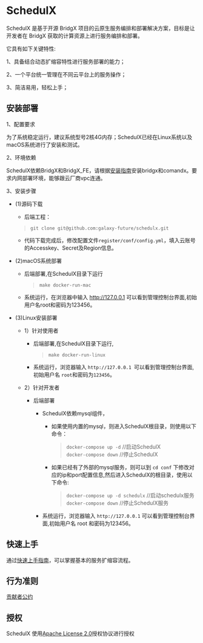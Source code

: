 # **SchedulX**

SchedulX 是基于开源 BridgX 项目的云原生服务编排和部署解决方案，目标是让开发者在 BridgX 获取的计算资源上进行服务编排和部署。

它具有如下关键特性:

1、具备结合动态扩缩容特性进行服务部署的能力；

2、一个平台统一管理在不同云平台上的服务操作；

3、简洁易用，轻松上手；


安装部署
--------

1、配置要求

为了系统稳定运行，建议系统型号2核4G内存；SchedulX已经在Linux系统以及macOS系统进行了安装和测试。

2、环境依赖

SchedulX依赖BridgX和BridgX_FE，请根据[安装指南](https://github.com/galaxy-future/bridgx/blob/dev/README.md)安装bridgx和comandx。要求内网部署环境，能够跟云厂商vpc连通。

3、安装步骤

* (1)源码下载
  - 后端工程：
  > `git clone git@github.com:galaxy-future/schedulx.git`
  - 代码下载完成后，修改配置文件`register/conf/config.yml`，填入云账号的Accesskey、Secret及Region信息。

* (2)macOS系统部署
  - 后端部署,在SchedulX目录下运行
    > `make docker-run-mac`

  - 系统运行，在浏览器中输入 http://127.0.0.1 可以看到管理控制台界面,初始用户名root和密码为123456。

* (3)Linux安装部署
  - 1）针对使用者
    - 后端部署,在SchedulX目录下运行,
      > `make docker-run-linux`
    - 系统运行，浏览器输入 `http://127.0.0.1 `可以看到管理控制台界面,初始用户名 `root`和密码为`123456`。

  - 2）针对开发者
    - 后端部署
      - SchedulX依赖mysql组件，
           - 如果使用内置的mysql，则进入SchedulX根目录，则使用以下命令：            
             > `docker-compose up -d`    //启动SchedulX <br>
             > `docker-compose down`    //停止SchedulX  <br>
           - 如果已经有了外部的mysql服务，则可以到 `cd conf` 下修改对应的ip和port配置信息,然后进入SchedulX的根目录，使用以下命令:
             > `docker-compose up -d schedulx`   //启动schedulx服务 <br>
             > `docker-compose down`     //停止SchedulX服务

      - 系统运行，浏览器输入 `http://127.0.0.1` 可以看到管理控制台界面,初始用户名 root 和密码为123456。

快速上手
------------
通过[快速上手指南](https://github.com/galaxy-future/schedulx/blob/master/docs/getting-started.md)，可以掌握基本的服务扩缩容流程。

行为准则
------
[贡献者公约](https://github.com/galaxy-future/schedulx/blob/master/CODE_OF_CONDUCT.md)

授权
-----

SchedulX 使用[Apache License 2.0](https://github.com/galaxy-future/schedulx/blob/master/README.md)授权协议进行授权
